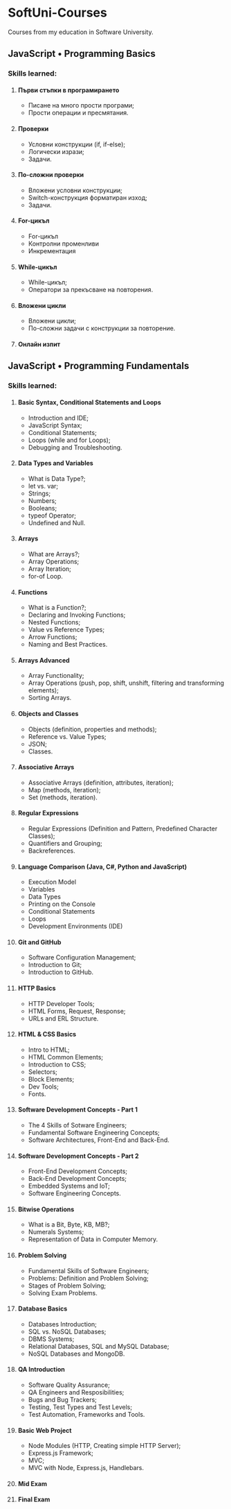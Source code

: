# SoftUni-Courses
Courses from my education in Software University.

<h2>JavaScript • Programming Basics</h2>
<h3>Skills learned:</h3>
<ol>
  <li><h4>Първи стъпки в програмирането</h4></li>
  <ul>
	<li>Писане на много прости програми;</li>
    <li>Прости операции и пресмятания.</li>	
  </ul>
  </li>
  <li><h4>Проверки</h4></li>
  <ul>
	<li>Условни конструкции (if, if-else);</li>
    <li>Логически изрази;</li>	
	<li>Задачи.</li>	
  </ul>
  </li>
  <li><h4>По-сложни проверки</h4></li>
  <ul>
	<li>Вложени условни конструкции;</li>
    <li>Switch-конструкция форматиран изход;</li>	
	<li>Задачи.</li>	
  </ul>
  </li>
  <li><h4>For-цикъл</h4></li>
  <ul>
	<li>For-цикъл</li>
    <li>Контролни променливи</li>	
	<li>Инкрементация</li>	
  </ul>
  </li>
  <li><h4>While-цикъл</h4></li>
  <ul>
	<li>While-цикъл;</li>
    <li>Оператори за прекъсване на повторения.</li>		
  </ul>
  </li>
  <li><h4>Вложени цикли</h4></li>
  <ul>
	<li>Вложени цикли;</li>
    <li>По-сложни задачи с конструкции за повторение.</li>		
  </ul>
  </li>
  <li><h4>Онлайн изпит</h4></li>  
 </ol>


<h2>JavaScript • Programming Fundamentals</h2>
<h3>Skills learned:</h3>
<ol>
  <li><h4>Basic Syntax, Conditional Statements and Loops</h4></li>
  <ul>
	<li>Introduction and IDE;</li>
    <li>JavaScript Syntax;</li>
	<li>Conditional Statements;</li>
	<li>Loops (while and for Loops);</li>
	<li>Debugging and Troubleshooting.</li>
  </ul>
  </li>
  <li><h4>Data Types and Variables</h4></li>
  <ul>
	<li>What is Data Type?;</li>
    <li>let vs. var;</li>
	<li>Strings;</li>
	<li>Numbers;</li>
	<li>Booleans;</li>
	<li>typeof Operator;</li>
	<li>Undefined and Null.</li>
  </ul>
  </li>
  <li><h4>Arrays</h4></li>
  <ul>
	<li>What are Arrays?;</li>
	<li>Array Operations;</li>
	<li>Array Iteration;</li>
	<li>for-of Loop.</li>    
  </ul>
  </li>
  <li><h4>Functions</h4></li>
  <ul>
	<li>What is a Function?;</li>
	<li>Declaring and Invoking Functions;</li>
	<li>Nested Functions;</li>
	<li>Value vs Reference Types;</li>
	<li>Arrow Functions;</li>
	<li>Naming and Best Practices.</li>
  </ul>
  </li>
  <li><h4>Arrays Advanced</h4></li>
  <ul>
	<li>Array Functionality;</li>
	<li>Array Operations (push, pop, shift, unshift, filtering and transforming elements);</li>
	<li>Sorting Arrays.</li>	
  </ul>
  </li>
  <li><h4>Objects and Classes</h4></li>
  <ul>
	<li>Objects (definition, properties and methods);</li>
	<li>Reference vs. Value Types;</li>
	<li>JSON;</li>	
	<li>Classes.</li>	
  </ul>
  </li>
  <li><h4>Associative Arrays</h4></li>
  <ul>
	<li>Associative Arrays (definition, attributes, iteration);</li>
	<li>Map (methods, iteration);</li>
	<li>Set (methods, iteration).</li>			
  </ul>
  </li>
  <li><h4>Regular Expressions</h4></li>
  <ul>
	<li>Regular Expressions (Definition and Pattern, Predefined Character Classes);</li>
	<li>Quantifiers and Grouping;</li>		
	<li>Backreferences.</li>		
  </ul>
  </li>  
  <li><h4>Language Comparison (Java, C#, Python and JavaScript)</h4></li>
  <ul>
	<li>Execution Model</li>
    <li>Variables</li>
	<li>Data Types</li>
	<li>Printing on the Console</li>
	<li>Conditional Statements</li>
	<li>Loops</li>
	<li>Development Environments (IDE)</li>
  </ul>
  </li> 
  <li><h4>Git and GitHub</h4></li>
  <ul>
	<li>Software Configuration Management;</li>
    <li>Introduction to Git;</li>
	<li>Introduction to GitHub.</li>
  </ul>
  </li>  
  <li><h4>HTTP Basics</h4></li>
  <ul>
	<li>HTTP Developer Tools;</li>
    <li>HTML Forms, Request, Response;</li>
	<li>URLs and ERL Structure.</li>
  </ul>
  </li> 
  <li><h4>HTML & CSS Basics</h4></li>
  <ul>
	<li>Intro to HTML;</li>
    <li>HTML Common Elements;</li>
	<li>Introduction to CSS;</li>
	<li>Selectors;</li>
	<li>Block Elements;</li>
	<li>Dev Tools;</li>
	<li>Fonts.</li>
  </ul>
  </li> 
  <li><h4>Software Development Concepts - Part 1</h4></li>
  <ul>
	<li>The 4 Skills of Sotware Engineers;</li>
	<li>Fundamental Software Engineering Concepts;</li>
	<li>Software Architectures, Front-End and Back-End.</li>    
  </ul>
  </li> 
   <li><h4>Software Development Concepts - Part 2</h4></li>
  <ul>
	<li>Front-End Development Concepts;</li>
	<li>Back-End Development Concepts;</li>
	<li>Embedded Systems and IoT;</li> 
	<li>Software Engineering Concepts.</li>	
  </ul>
  </li> 
  <li><h4>Bitwise Operations</h4></li>
  <ul>
	<li>What is a Bit, Byte, KB, MB?;</li>
	<li>Numerals Systems;</li>
	<li>Representation of Data in Computer Memory.</li> 	
  </ul>
  </li> 
  <li><h4>Problem Solving</h4></li>
  <ul>
	<li>Fundamental Skills of Software Engineers;</li>	
	<li>Problems: Definition and Problem Solving;</li>
	<li>Stages of Problem Solving;</li>
	<li>Solving Exam Problems.</li>	
  </ul>
  </li> 
  <li><h4>Database Basics</h4></li>
  <ul>
	<li>Databases Introduction;</li>	
	<li>SQL vs. NoSQL Databases;</li>	
	<li>DBMS Systems;</li>	
	<li>Relational Databases, SQL and MySQL Database;</li>	
	<li>NoSQL Databases and MongoDB.</li>	
  </ul>
  </li> 
  <li><h4>QA Introduction</h4></li>
  <ul>
	<li>Software Quality Assurance;</li>	
	<li>QA Engineers and Resposibilities;</li>	
	<li>Bugs and Bug Trackers;</li>	
	<li>Testing, Test Types and Test Levels;</li>	
	<li>Test Automation, Frameworks and Tools.</li>	
  </ul>
  </li>
  <li><h4>Basic Web Project</h4></li>
  <ul>
	<li>Node Modules (HTTP, Creating simple HTTP Server);</li>	
	<li>Express.js Framework;</li>	
	<li>MVC;</li>	
	<li>MVC with Node, Express.js, Handlebars.</li>		
  </ul>
  </li>
  <li><h4>Mid Exam</h4></li>
  <li><h4>Final Exam</h4></li>   
</ol>


